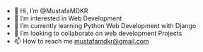 - 👋 Hi, I’m @MustafaMDKR
- 👀 I’m interested in Web Development
- 🌱 I’m currently learning Python Web Development with Django
- 💞️ I’m looking to collaborate on web development Projects
- 📫 How to reach me mustafamdkr@gmail.com

<!---
MustafaMDKR/MustafaMDKR is a ✨ special ✨ repository because its `README.md` (this file) appears on your GitHub profile.
You can click the Preview link to take a look at your changes.
--->
